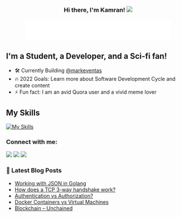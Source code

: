 <h3 align="center">
  Hi there, I'm Kamran!
  <img src="https://media.giphy.com/media/hvRJCLFzcasrR4ia7z/giphy.gif" width="28">
</h3>

<!-- Typing SVG -->
<p align="center">
  <img src="desc.svg" width="400">
</p>

## I'm a Student, a Developer, and a Sci-fi fan!
- 🛠 Currently Building [@markeventas](https://twitter.com/markeventas)
- 🔥  2022 Goals: Learn more about Software Development Cycle and create content
- ⚡ Fun fact: I am an avid Quora user and a vivid meme lover

## My Skills
[![My Skills](https://skills.thijs.gg/icons?i=golang,python,mysql,postgresql,docker,kubernetes,aws&theme=light)](https://skills.thijs.gg)

### Connect with me:
[<img height="30" src="https://img.shields.io/badge/linkedin-blue.svg?&style=for-the-badge&logo=linkedin&logoColor=white" />][linkedin]
[<img height="30" src="https://img.shields.io/badge/hashnode-blue.svg?&style=for-the-badge&logo=hashnode&logoColor=white" />][hashnode]
[<img height="30" src="https://img.shields.io/badge/twitter-blue.svg?&style=for-the-badge&logo=twitter&logoColor=white" />][twitter]


### 📕 Latest Blog Posts
<!-- BLOG-POST-LIST:START -->
- [Working with JSON in Golang](https://skamranahmed.hashnode.dev/working-with-json-in-golang)
- [How does a TCP 3-way handshake work?](https://skamranahmed.hashnode.dev/how-does-a-tcp-3-way-handshake-work)
- [Authentication vs Authorization?](https://skamranahmed.hashnode.dev/authentication-vs-authorization)
- [Docker Containers vs Virtual Machines](https://skamranahmed.hashnode.dev/docker-containers-vs-virtual-machines)
- [Blockchain – Unchained](https://skamranahmed.medium.com/blockchain-unchained-db8f2c6e1d6e)
<!-- BLOG-POST-LIST:END -->

[linkedin]: https://www.linkedin.com/in/skamranahmed/
[hashnode]: https://skamranahmed.hashnode.dev/
[twitter]: https://twitter.com/syedkahmed14/
